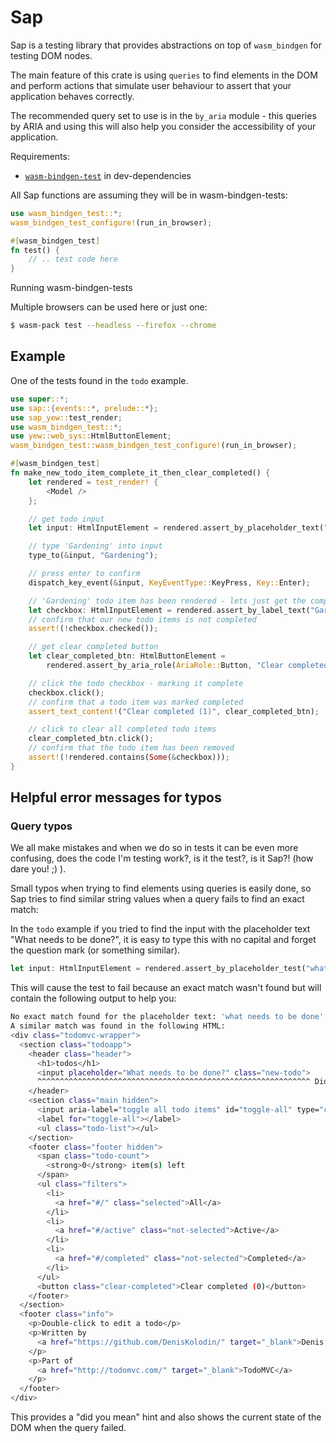 # Sap

Sap is a testing library that provides abstractions on top of `wasm_bindgen` for testing DOM nodes.

The main feature of this crate is using `queries` to find elements in the DOM and perform actions
that simulate user behaviour to assert that your application behaves correctly.

The recommended query set to use is in the `by_aria` module - this queries
by ARIA and using this will also help you consider the accessibility of your application.


Requirements:
- [`wasm-bindgen-test`](https://crates.io/crates/wasm-bindgen) in dev-dependencies

All Sap functions are assuming they will be in wasm-bindgen-tests:

```rust
use wasm_bindgen_test::*;
wasm_bindgen_test_configure!(run_in_browser);

#[wasm_bindgen_test]
fn test() {
    // .. test code here
}
```

Running wasm-bindgen-tests

Multiple browsers can be used here or just one:
```bash
$ wasm-pack test --headless --firefox --chrome
```

## Example

One of the tests found in the `todo` example.

```rust
use super::*;
use sap::{events::*, prelude::*};
use sap_yew::test_render;
use wasm_bindgen_test::*;
use yew::web_sys::HtmlButtonElement;
wasm_bindgen_test::wasm_bindgen_test_configure!(run_in_browser);

#[wasm_bindgen_test]
fn make_new_todo_item_complete_it_then_clear_completed() {
    let rendered = test_render! {
        <Model />
    };

    // get todo input
    let input: HtmlInputElement = rendered.assert_by_placeholder_text("What needs to be done?");

    // type 'Gardening' into input
    type_to(&input, "Gardening");

    // press enter to confirm
    dispatch_key_event(&input, KeyEventType::KeyPress, Key::Enter);

    // 'Gardening' todo item has been rendered - lets just get the completed checkbox
    let checkbox: HtmlInputElement = rendered.assert_by_label_text("Gardening");
    // confirm that our new todo items is not completed
    assert!(!checkbox.checked());

    // get clear completed button
    let clear_completed_btn: HtmlButtonElement =
        rendered.assert_by_aria_role(AriaRole::Button, "Clear completed (0)");

    // click the todo checkbox - marking it complete
    checkbox.click();
    // confirm that a todo item was marked completed
    assert_text_content!("Clear completed (1)", clear_completed_btn);

    // click to clear all completed todo items
    clear_completed_btn.click();
    // confirm that the todo item has been removed
    assert!(!rendered.contains(Some(&checkbox)));
}
```

## Helpful error messages for typos

### Query typos

We all make mistakes and when we do so in tests it can be even more confusing, does the code I'm 
testing work?, is it the test?, is it Sap?! (how dare you! ;) ). 

Small typos when trying to find elements using queries is easily done, so Sap tries to find similar 
string values when a query fails to find an exact match: 

In the `todo` example if you tried to find the input with the placeholder text "What needs to be done?", 
it is easy to type this with no capital and forget the question mark (or something similar).

```rust
let input: HtmlInputElement = rendered.assert_by_placeholder_test("what needs to be done");
```

This will cause the test to fail because an exact match wasn't found but will contain the following 
output to help you: 

```bash
No exact match found for the placeholder text: 'what needs to be done'.
A similar match was found in the following HTML:
<div class="todomvc-wrapper">
  <section class="todoapp">
    <header class="header">
      <h1>todos</h1>
      <input placeholder="What needs to be done?" class="new-todo">
      ^^^^^^^^^^^^^^^^^^^^^^^^^^^^^^^^^^^^^^^^^^^^^^^^^^^^^^^^^^^^^ Did you mean to find this element?
    </header>
    <section class="main hidden">
      <input aria-label="toggle all todo items" id="toggle-all" type="checkbox" class="toggle-all">
      <label for="toggle-all"></label>
      <ul class="todo-list"></ul>
    </section>
    <footer class="footer hidden">
      <span class="todo-count">
        <strong>0</strong> item(s) left
      </span>
      <ul class="filters">
        <li>
          <a href="#/" class="selected">All</a>
        </li>
        <li>
          <a href="#/active" class="not-selected">Active</a>
        </li>
        <li>
          <a href="#/completed" class="not-selected">Completed</a>
        </li>
      </ul>
      <button class="clear-completed">Clear completed (0)</button>
    </footer>
  </section>
  <footer class="info">
    <p>Double-click to edit a todo</p>
    <p>Written by
      <a href="https://github.com/DenisKolodin/" target="_blank">Denis Kolodin</a>
    </p>
    <p>Part of
      <a href="http://todomvc.com/" target="_blank">TodoMVC</a>
    </p>
  </footer>
</div>
```
This provides a "did you mean" hint and also shows the current state of the DOM when the query failed. 